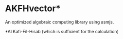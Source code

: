 AKFHvector*
==========

An optimized algebraic computing library using asmjs.

*Al Kafi-Fil-Hisab (which is sufficient for the calculation)
